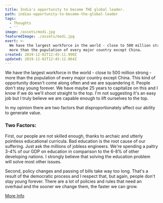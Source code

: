 ```yaml
---
title: India's opportunity to become THE global leader.
path: indias-opportunity-to-become-the-global-leader
tags:
  - Thoughts
  - ''
image: /assets/modi.jpg
featuredImage: ./assets/modi.jpg
exert: >-
  We have the largest workforce in the world - close to 500 million strong -
  more than the population of every major country except China.
created: 2019-12-02T12:45:11.990Z
updated: 2019-12-02T12:45:12.064Z
---
```

We have the largest workforce in the world - close to 500 million strong - more than the population of every major country except China. This kind of opportunity doesn't come along often and we are squandering it. People don't stay young forever. We have maybe 25 years to capitalize on this and I know if we do we'll shoot straight to the top. I'm not suggesting it's an easy job but I truly believe we are capable enough to lift ourselves to the top.  

In my opinion there are two factors that disproportionately affect our ability to generate value.

### Two Factors:

First, our people are not skilled enough, thanks to archaic and utterly pointless educational curricula. Bad education is the root cause of our suffering. Just ask the millions of jobless engineers. We're spending a paltry 3-4% of our GDP on education in comparison to the 6-8% of other developing nations. I strongly believe that solving the education problem will solve most other issues.  

Second, policy changes and passing of bills take way too long. That's a result of the democratic process and I respect that, but again, people don't stay young forever. There are a lot of policies and rules that need an overhaul and the sooner we change them, the faster we can grow.  

[More Info](https://www.moneycontrol.com/news/business/economy/5-trillion-economy-distant-dream-india-slips-to-7th-spot-in-global-gdp-ranking-4281691.html)

